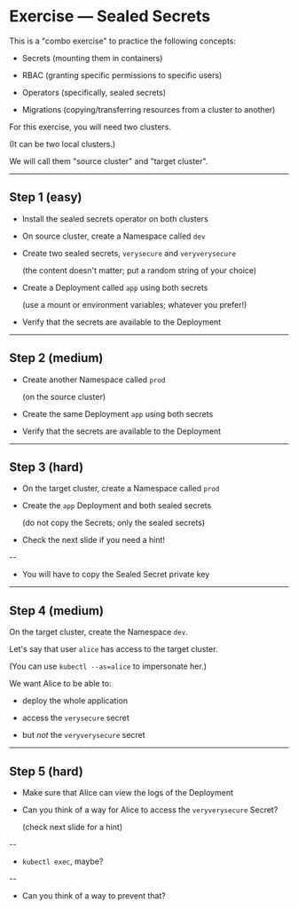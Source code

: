 # Exercise — Sealed Secrets

This is a "combo exercise" to practice the following concepts:

- Secrets (mounting them in containers)

- RBAC (granting specific permissions to specific users)

- Operators (specifically, sealed secrets)

- Migrations (copying/transferring resources from a cluster to another)

For this exercise, you will need two clusters.

(It can be two local clusters.)

We will call them "source cluster" and "target cluster".

---

## Step 1 (easy)

- Install the sealed secrets operator on both clusters

- On source cluster, create a Namespace called `dev`

- Create two sealed secrets, `verysecure` and `veryverysecure`

  (the content doesn't matter; put a random string of your choice)

- Create a Deployment called `app` using both secrets

  (use a mount or environment variables; whatever you prefer!)

- Verify that the secrets are available to the Deployment

---

## Step 2 (medium)

- Create another Namespace called `prod`

  (on the source cluster)

- Create the same Deployment `app` using both secrets

- Verify that the secrets are available to the Deployment

---

## Step 3 (hard)

- On the target cluster, create a Namespace called `prod`

- Create the `app` Deployment and both sealed secrets

  (do not copy the Secrets; only the sealed secrets)

- Check the next slide if you need a hint!

--

- You will have to copy the Sealed Secret private key

---

## Step 4 (medium)

On the target cluster, create the Namespace `dev`.

Let's say that user `alice` has access to the target cluster.

(You can use `kubectl --as=alice` to impersonate her.)

We want Alice to be able to:

- deploy the whole application

- access the `verysecure` secret

- but *not* the `veryverysecure` secret

---

## Step 5 (hard)

- Make sure that Alice can view the logs of the Deployment

- Can you think of a way for Alice to access the `veryverysecure` Secret?

  (check next slide for a hint)

--

- `kubectl exec`, maybe?

--

- Can you think of a way to prevent that?
